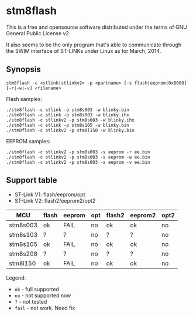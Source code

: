 stm8flash
=========

This is a free and opensource software distributed under the terms of GNU General Public License v2.

It also seems to be the only program that's able to communicate through the SWIM interface of ST-LINKs under Linux as for March, 2014.


Synopsis
--------

```
stm8flash -c <stlink|stlinkv2> -p <partname> [-s flash|eeprom|0x8000] [-r|-w|-v] <filename>
```

Flash samples:
```nohighlight
./stm8flash -c stlink -p stm8s003 -w blinky.bin
./stm8flash -c stlink -p stm8s003 -w blinky.ihx
./stm8flash -c stlinkv2 -p stm8s003 -w blinky.ihx
./stm8flash -c stlink -p stm8s105 -w blinky.bin
./stm8flash -c stlinkv2 -p stm8l150 -w blinky.bin
```

EEPROM samples:
```nohighlight
./stm8flash -c stlinkv2 -p stm8s003 -s eeprom -r ee.bin
./stm8flash -c stlinkv2 -p stm8s003 -s eeprom -w ee.bin
./stm8flash -c stlinkv2 -p stm8s003 -s eeprom -v ee.bin
```

Support table
-------------

  * ST-Link V1: flash/eeprom/opt
  * ST-Link V2: flash2/eeprom2/opt2

| MCU      | flash | eeprom | opt  | flash2 | eeprom2 | opt2  |
|----------|-------|--------|------|--------|---------|-------|
| stm8s003 |  ok   |  FAIL  |  no  |  ok    |  ok     |  no   |
| stm8s103 |  ?    |  ?     |  no  |  ?     |  ?      |  no   |
| stm8s105 |  ok   |  FAIL  |  no  |  ok    |  ok     |  no   |
| stm8s208 |  ?    |  ?     |  no  |  ?     |  ?      |  no   |
| stm8l150 |  ok   |  FAIL  |  no  |  ok    |  ok     |  no   |

Legend:

  * `ok` - full supported
  * `no` - not supported now
  * `?` - not tested
  * `fail` - not work. Need fix

